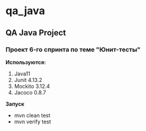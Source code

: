 # qa_java

## QA Java Project

### Проект 6-го спринта по теме "Юнит-тесты"

**Используются:**

1. Java11
2. Junit 4.13.2
3. Mockito 3.12.4
4. Jacoco 0.8.7

**Запуск**

- mvn clean test
- mvn verify test


